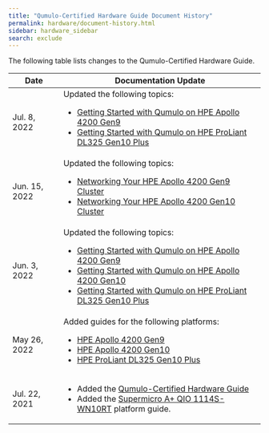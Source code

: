 ```yaml
---
title: "Qumulo-Certified Hardware Guide Document History"
permalink: hardware/document-history.html
sidebar: hardware_sidebar
search: exclude
---
```


The following table lists changes to the Qumulo-Certified Hardware Guide.

<table>
  <thead>
    <tr>
      <th>Date</th>
      <th>Documentation Update</th>
    </tr>
  </thead>
  <tbody>
    <tr>
      <td>Jul. 8, 2022</td>
      <td>Updated the following topics:
         <ul>
           <li><a href="/hardware/hpe-apollo-4200-gen9/getting-started.html">Getting Started with Qumulo on HPE Apollo 4200 Gen9</a></li>
           <li><a href="/hardware/hpe-dl325-gen10-plus/getting-started.html">Getting Started with Qumulo on HPE ProLiant DL325 Gen10 Plus</a></li>
         </ul>
      </td>
    </tr>
    <tr>
      <td>Jun. 15, 2022</td>
      <td>Updated the following topics:
         <ul>
           <li><a href="/hardware/hpe-apollo-4200-gen9/networking-cluster.html">Networking Your HPE Apollo 4200 Gen9 Cluster</a></li>
           <li><a href="/hardware/hpe-apollo-4200-gen10/networking-cluster.html">Networking Your HPE Apollo 4200 Gen10 Cluster</a></li>
         </ul>
      </td>
    </tr>
    <tr>
      <td>Jun. 3, 2022</td>
      <td>Updated the following topics:
         <ul>
           <li><a href="/hardware/hpe-apollo-4200-gen9/getting-started.html">Getting Started with Qumulo on HPE Apollo 4200 Gen9</a></li>
           <li><a href="/hardware/hpe-apollo-4200-gen10/getting-started.html">Getting Started with Qumulo on HPE Apollo 4200 Gen10</a></li>
           <li><a href="/hardware/hpe-dl325-gen10-plus/getting-started.html">Getting Started with Qumulo on HPE ProLiant DL325 Gen10 Plus</a></li>
         </ul>
      </td>
    </tr>
    <tr>
      <td>May 26, 2022</td>
      <td>Added guides for the following platforms:
         <ul>
           <li><a href="/hardware/hpe-apollo-4200-gen9/getting-started.html">HPE Apollo 4200 Gen9</a></li>
           <li><a href="/hardware/hpe-apollo-4200-gen10/getting-started.html">HPE Apollo 4200 Gen10</a></li>
           <li><a href="/hardware/hpe-dl325-gen10-plus/getting-started.html">HPE ProLiant DL325 Gen10 Plus</a></li>
         </ul>
      </td>
    </tr>
    <tr>
      <td>Jul. 22, 2021</td>
      <td>
        <ul>
          <li>Added the <a href="/hardware/">Qumulo-Certified Hardware Guide</a></li>
          <li>Added the <a href="/hardware/supermicro-a-plus-wio-1114s-wn10rt">Supermicro A+ QIO 1114S-WN10RT</a> platform guide.
        </ul>
      </td>
    </tr>
  </tbody>
</table>
